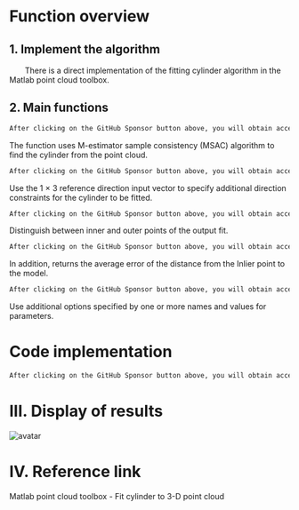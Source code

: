 #  Function overview 

##  1. Implement the algorithm 

   There is a direct implementation of the fitting cylinder algorithm in the Matlab point cloud toolbox. 

##  2. Main functions 

  ```python  
After clicking on the GitHub Sponsor button above, you will obtain access permissions to my private code repository ( https://github.com/slowlon/my_code_bar ) to view this blog code. By searching the code number of this blog, you can find the code you need, code number is: 2024020309574596238
  ```  
 The function uses M-estimator sample consistency (MSAC) algorithm to find the cylinder from the point cloud. 

  ```python  
After clicking on the GitHub Sponsor button above, you will obtain access permissions to my private code repository ( https://github.com/slowlon/my_code_bar ) to view this blog code. By searching the code number of this blog, you can find the code you need, code number is: 2024020309574596238
  ```  
 Use the 1 × 3 reference direction input vector to specify additional direction constraints for the cylinder to be fitted. 

  ```python  
After clicking on the GitHub Sponsor button above, you will obtain access permissions to my private code repository ( https://github.com/slowlon/my_code_bar ) to view this blog code. By searching the code number of this blog, you can find the code you need, code number is: 2024020309574596238
  ```  
 Distinguish between inner and outer points of the output fit. 

  ```python  
After clicking on the GitHub Sponsor button above, you will obtain access permissions to my private code repository ( https://github.com/slowlon/my_code_bar ) to view this blog code. By searching the code number of this blog, you can find the code you need, code number is: 2024020309574596238
  ```  
 In addition, returns the average error of the distance from the Inlier point to the model. 

  ```python  
After clicking on the GitHub Sponsor button above, you will obtain access permissions to my private code repository ( https://github.com/slowlon/my_code_bar ) to view this blog code. By searching the code number of this blog, you can find the code you need, code number is: 2024020309574596238
  ```  
 Use additional options specified by one or more names and values for parameters. 

#  Code implementation 

  ```python  
After clicking on the GitHub Sponsor button above, you will obtain access permissions to my private code repository ( https://github.com/slowlon/my_code_bar ) to view this blog code. By searching the code number of this blog, you can find the code you need, code number is: 2024020309574596238
  ```  
#  III. Display of results 

 ![avatar]( 20210618203519792.png) 

#  IV. Reference link 

 Matlab point cloud toolbox - Fit cylinder to 3-D point cloud 

